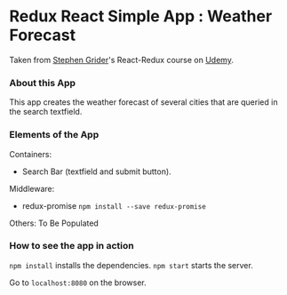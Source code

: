 # Redux React Simple App : Weather Forecast

Taken from [Stephen Grider](https://github.com/StephenGrider)'s React-Redux course on [Udemy](https://www.udemy.com/react-redux/).

### About this App

This app creates the weather forecast of several cities that are queried in the search textfield.

### Elements of the App

Containers:
- Search Bar (textfield and submit button).

Middleware:
- redux-promise `npm install --save redux-promise`

Others: To Be Populated

### How to see the app in action

`npm install` installs the dependencies.
`npm start` starts the server.

Go to `localhost:8080` on the browser.
